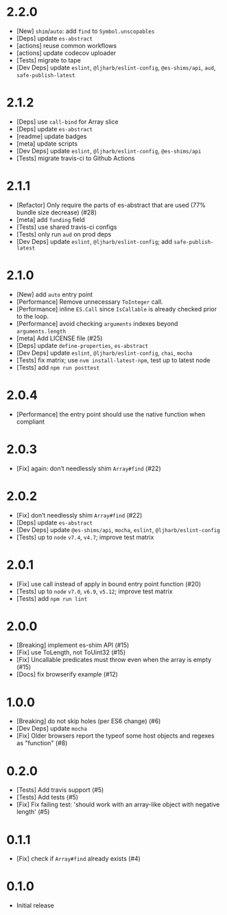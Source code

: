 # 2.2.0
 - [New] `shim`/`auto`: add `find` to `Symbol.unscopables`
 - [Deps] update `es-abstract`
 - [actions] reuse common workflows
 - [actions] update codecov uploader
 - [Tests] migrate to tape
 - [Dev Deps] update `eslint`, `@ljharb/eslint-config`, `@es-shims/api`, `aud`, `safe-publish-latest`

# 2.1.2
 - [Deps] use `call-bind` for Array slice
 - [Deps] update `es-abstract`
 - [readme] update badges
 - [meta] update scripts
 - [Dev Deps] update `eslint`, `@ljharb/eslint-config`, `@es-shims/api`
 - [Tests] migrate travis-ci to Github Actions

# 2.1.1
 - [Refactor] Only require the parts of es-abstract that are used (77% bundle size decrease) (#28)
 - [meta] add `funding` field
 - [Tests] use shared travis-ci configs
 - [Tests] only run `aud` on prod deps
 - [Dev Deps] update `eslint`, `@ljharb/eslint-config`; add `safe-publish-latest`

# 2.1.0
 - [New] add `auto` entry point
 - [Performance] Remove unnecessary `ToInteger` call.
 - [Performance] inline `ES.Call` since `IsCallable` is already checked prior to the loop.
 - [Performance] avoid checking `arguments` indexes beyond `arguments.length`
 - [meta] Add LICENSE file (#25)
 - [Deps] update `define-properties`, `es-abstract`
 - [Dev Deps] update `eslint`, `@ljharb/eslint-config`, `chai`, `mocha`
 - [Tests] fix matrix; use `nvm install-latest-npm`, test up to latest node
 - [Tests] add `npm run posttest`

# 2.0.4
 - [Performance] the entry point should use the native function when compliant

# 2.0.3
 - [Fix] again: don’t needlessly shim `Array#find` (#22)

# 2.0.2
 - [Fix] don’t needlessly shim `Array#find` (#22)
 - [Deps] update `es-abstract`
 - [Dev Deps] update `@es-shims/api`, `mocha`, `eslint`, `@ljharb/eslint-config`
 - [Tests] up to `node` `v7.4`, `v4.7`; improve test matrix

# 2.0.1
 - [Fix] use call instead of apply in bound entry point function (#20)
 - [Tests] up to `node` `v7.0`, `v6.9`, `v5.12`; improve test matrix
 - [Tests] add `npm run lint`

# 2.0.0
 - [Breaking] implement es-shim API (#15)
 - [Fix] use ToLength, not ToUint32 (#15)
 - [Fix] Uncallable predicates must throw even when the array is empty (#15)
 - [Docs] fix browserify example (#12)

# 1.0.0
 - [Breaking] do not skip holes (per ES6 change) (#6)
 - [Dev Deps] update `mocha`
 - [Fix] Older browsers report the typeof some host objects and regexes as "function" (#8)

# 0.2.0
 - [Tests] Add travis support (#5)
 - [Tests] Add tests (#5)
 - [Fix] Fix failing test: 'should work with an array-like object with negative length' (#5)

# 0.1.1
 - [Fix] check if `Array#find` already exists (#4)

# 0.1.0
 - Initial release
